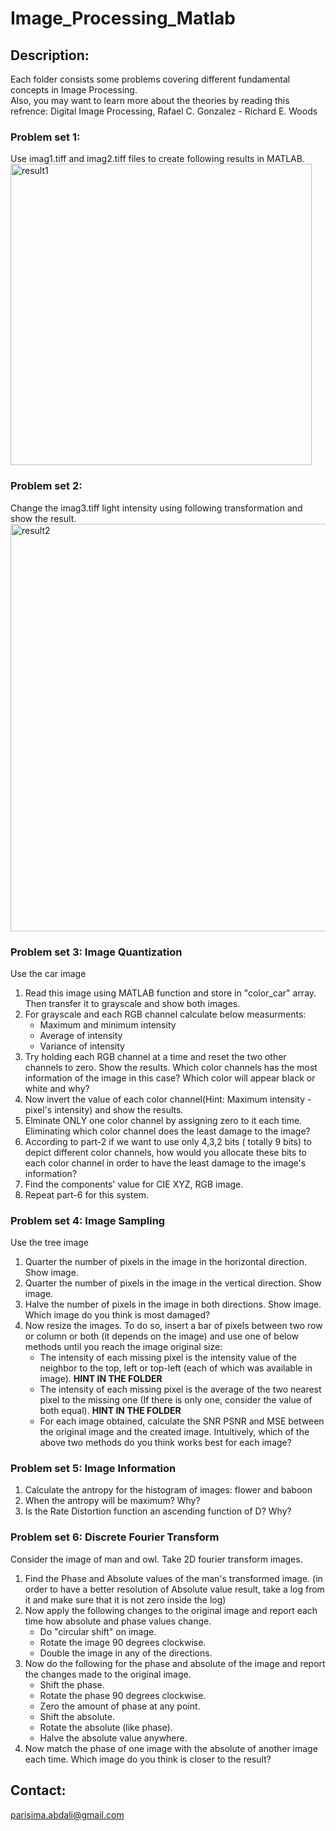 # Image_Processing_Matlab
## Description:
Each folder consists some problems covering different fundamental concepts in Image Processing. <br>
Also, you may want to learn more about the theories by reading this refrence: Digital Image Processing, Rafael C. Gonzalez - Richard E. Woods <br>
### Problem set 1: 
Use imag1.tiff and imag2.tiff files to create following results in MATLAB. <br>
<img width="482" alt="result1" src="https://user-images.githubusercontent.com/54392924/117450360-5dc26000-af56-11eb-952a-9ef9ad27d790.png">

### Problem set 2: 
Change the imag3.tiff light intensity using following transformation and show the result.  <br>
<img width="652" alt="result2" src="https://user-images.githubusercontent.com/54392924/117450369-62871400-af56-11eb-967e-3b28db0835f8.png">
### Problem set 3: Image Quantization
Use the car image <br>
1. Read this image using MATLAB function and store in "color_car" array. Then transfer it to grayscale and show both images. 
2. For grayscale and each RGB channel calculate below measurments: 
   * Maximum and minimum intensity
   * Average of intensity
   * Variance of intensity
3. Try holding each RGB channel at a time and reset the two other channels to zero. Show the results. Which color channels has the most information of the image in this case? Which color will appear black or white and why? 
4. Now invert the value of each color channel(Hint: Maximum intensity - pixel's intensity) and show the results. 
5. Elminate ONLY one color channel by assigning zero to it each time. Eliminating which color channel does the least damage to the image?
6. According to part-2 if we want to use only 4,3,2 bits ( totally 9 bits) to depict different color channels, how would you allocate these bits to each color channel in order to have the least damage to the image's information?
7. Find the components' value for CIE XYZ, RGB image. 
8. Repeat part-6 for this system. 

### Problem set 4: Image Sampling
Use the tree image <br>
1. Quarter the number of pixels in the image in the horizontal direction. Show image.
2. Quarter the number of pixels in the image in the vertical direction. Show image.
3. Halve the number of pixels in the image in both directions. Show image. Which image do you think is most damaged?
4. Now resize the images. To do so, insert a bar of pixels between two row or column or both (it depends on the image) and use one of below methods until you reach the image original size:
   * The intensity of each missing pixel is the intensity value of the neighbor to the top, left or top-left (each of which was available in image). **HINT IN THE FOLDER**
   * The intensity of each missing pixel is the average of the two nearest pixel to the missing one (If there is only one, consider the value of both equal). **HINT IN THE FOLDER**
   * For each image obtained, calculate the SNR PSNR and MSE between the original image and the created image. Intuitively, which of the above two methods do you think works best for each image?


### Problem set 5: Image Information
1. Calculate the antropy for the histogram of images: flower and baboon
2. When the antropy will be maximum? Why?
3. Is the Rate Distortion function an ascending function of D? Why?


### Problem set 6: Discrete Fourier Transform
Consider the image of man and owl. Take 2D fourier transform images. <br>
1. Find the Phase and Absolute values of the man's transformed image. (in order to have a better resolution of Absolute value result, take a log from it and make sure that it is not zero inside the log)
2. Now apply the following changes to the original image and report each time how absolute and phase values change.
   * Do "circular shift" on image.
   * Rotate the image 90 degrees clockwise.
   * Double the image in any of the directions.
3. Now do the following for the phase and absolute of the image and report the changes made to the original image.
   * Shift the phase.
   * Rotate the phase 90 degrees clockwise.
   * Zero the amount of phase at any point.
   * Shift the absolute.
   * Rotate the absolute (like phase).
   * Halve the absolute value anywhere.
4. Now match the phase of one image with the absolute of another image each time. Which image do you think is closer to the result?

## Contact:
parisima.abdali@gmail.com
